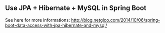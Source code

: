 ## Use JPA + Hibernate + MySQL in Spring Boot

See here for more informations: http://blog.netgloo.com/2014/10/06/spring-boot-data-access-with-jpa-hibernate-and-mysql/

